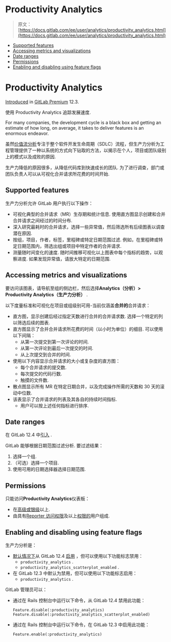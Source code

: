 # Productivity Analytics

> 原文：[https://docs.gitlab.com/ee/user/analytics/productivity_analytics.html](https://docs.gitlab.com/ee/user/analytics/productivity_analytics.html)

*   [Supported features](#supported-features)
*   [Accessing metrics and visualizations](#accessing-metrics-and-visualizations)
*   [Date ranges](#date-ranges)
*   [Permissions](#permissions)
*   [Enabling and disabling using feature flags](#enabling-and-disabling-using-feature-flags)

# Productivity Analytics[](#productivity-analytics-premium "Permalink")

[Introduced](https://gitlab.com/gitlab-org/gitlab/-/issues/12079) in [GitLab Premium](https://about.gitlab.com/pricing/) 12.3.

使用 Productivity Analytics 追踪发展速度.

For many companies, the development cycle is a black box and getting an estimate of how long, on average, it takes to deliver features is an enormous endeavor.

虽然[价值流分析](../project/cycle_analytics.html)专注于整个软件开发生命周期（SDLC）流程，但生产力分析为工程管理提供了一种以系统的方式向下钻取的方法，以揭示在个人，项目或团队级别上的模式以及成败的原因.

生产力降低的原因很多，从降低代码库到快速成长的团队. 为了进行调查，部门或团队负责人可以从可视化合并请求所花费的时间开始.

## Supported features[](#supported-features "Permalink")

生产力分析允许 GitLab 用户执行以下操作：

*   可视化典型的合并请求（MR）生存期和统计信息. 使用直方图显示创建和合并合并请求之间经过的时间分布.
*   深入研究最耗时的合并请求，选择一些异常值，然后筛选所有后续图表以调查潜在原因.
*   按组，项目，作者，标签，里程碑或特定日期范围过滤. 例如，在里程碑或特定日期范围内，筛选出组或项目中特定作者的合并请求.
*   测量随时间变化的速度. 随时间推移可视化以上图表中每个指标的趋势，以观察进度. 如果发现异常值，请放大特定的日期范围.

## Accessing metrics and visualizations[](#accessing-metrics-and-visualizations "Permalink")

要访问该图表，请导航至组的侧边栏，然后选择**Analytics（分析）> Productivity Analytics（生产力分析）** .

以下度量标准和可视化在项目或组级别可用-当前仅涵盖**合并的**合并请求：

*   直方图，显示创建后经过指定天数进行合并的合并请求数. 选择一个特定的列以筛选后续的图表.
*   直方图显示了合并合并请求所花费的时间（以小时为单位）的细目. 可以使用以下间隔：
    *   从第一次提交到第一次评论的时间.
    *   从第一次评论到最后一次提交的时间.
    *   从上次提交到合并的时间.
*   使用以下内容显示合并请求的大小或复杂度的直方图：
    *   每个合并请求的提交数.
    *   每次提交的代码行数.
    *   触摸的文件数.
*   散点图显示所有 MR 在特定日期合并，以及完成操作所需的天数和 30 天的滚动中位数.
*   该表显示了合并请求的列表及其各自的持续时间指标.
    *   用户可以按上述任何指标进行排序.

## Date ranges[](#date-ranges "Permalink")

在 GitLab 12.4 中[引入](https://gitlab.com/gitlab-org/gitlab/-/issues/13188) .

GitLab 能够根据日期范围过滤分析. 要过滤结果：

1.  选择一个组.
2.  （可选）选择一个项目.
3.  使用可用的日期选择器选择日期范围.

## Permissions[](#permissions "Permalink")

只能访问**Productivity Analytics**仪表板：

*   在[高级或银级](https://about.gitlab.com/pricing/)以上.
*   由具有[Reporter 访问权限](../permissions.html)及以上[权限的](../permissions.html)用户组成.

## Enabling and disabling using feature flags[](#enabling-and-disabling-using-feature-flags "Permalink")

生产力分析是：

*   [默认情况下](https://gitlab.com/gitlab-org/gitlab/-/merge_requests/18754)从 GitLab 12.4 [启用](https://gitlab.com/gitlab-org/gitlab/-/merge_requests/18754) ，但可以使用以下功能标志禁用：
    *   `productivity_analytics` .
    *   `productivity_analytics_scatterplot_enabled` .
*   在 GitLab 12.3 中默认为禁用，但可以使用以下功能标志启用：
    *   `productivity_analytics` .

GitLab 管理员可以：

*   通过在 Rails 控制台中运行以下命令，从 GitLab 12.4 禁用此功能：

    ```
    Feature.disable(:productivity_analytics)
    Feature.disable(:productivity_analytics_scatterplot_enabled) 
    ```

*   通过在 Rails 控制台中运行以下命令，在 GitLab 12.3 中启用此功能：

    ```
    Feature.enable(:productivity_analytics) 
    ```